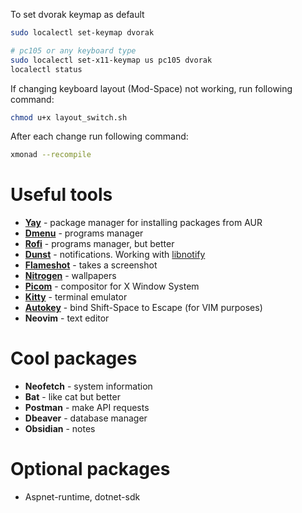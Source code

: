 To set dvorak keymap as default
```sh
sudo localectl set-keymap dvorak

# pc105 or any keyboard type
sudo localectl set-x11-keymap us pc105 dvorak
localectl status
```

If changing keyboard layout (Mod-Space) not working, run following command:
```sh
chmod u+x layout_switch.sh
```

After each change run following command:
```sh
xmonad --recompile
```

# Useful tools
* **[Yay](https://github.com/Jguer/yay)** - package manager for installing packages from AUR
* **[Dmenu](https://wiki.archlinux.org/title/dmenu)** - programs manager
* **[Rofi](https://github.com/davatorium/rofi)** - programs manager, but better
* **[Dunst](https://wiki.archlinux.org/title/Dunst)** - notifications. Working with [libnotify](https://archlinux.org/packages/extra/x86_64/libnotify/)
* **[Flameshot](https://flameshot.org/)** - takes a screenshot
* **[Nitrogen](https://wiki.archlinux.org/title/nitrogen)** - wallpapers
* **[Picom](https://github.com/yshui/picom)** - compositor for X Window System
* **[Kitty](https://sw.kovidgoyal.net/kitty/)** - terminal emulator
* **[Autokey](https://github.com/autokey/autokey)** - bind Shift-Space to Escape (for VIM purposes)
* **Neovim** - text editor

# Cool packages
* **Neofetch** - system information
* **Bat** - like cat but better
* **Postman** - make API requests
* **Dbeaver** - database manager
* **Obsidian** - notes

# Optional packages
* Aspnet-runtime, dotnet-sdk
